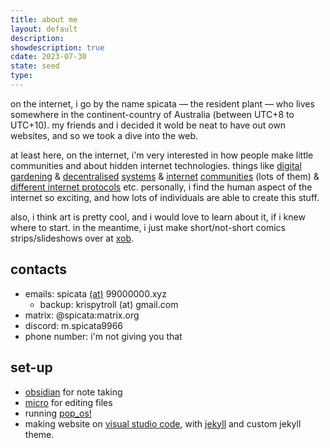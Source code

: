 ```yaml
---
title: about me
layout: default
description: 
showdescription: true
cdate: 2023-07-30
state: seed
type: 
---
```


on the internet, i go by the name spicata — the resident plant — who lives somewhere in the continent-country of Australia (between UTC+8 to UTC+10). my friends and i decided it wold be neat to have out own websites, and so we took a dive into the web.

at least here, on the internet, i'm very interested in how people make little communities and about hidden internet technologies. things like [digital](https://maggieappleton.com/garden-history) [gardening](https://joelhooks.com/digital-garden) & [decentralised](https://jzhao.xyz/posts/towards-data-neutrality) [systems](https://scuttlebutt.nz/) & [internet](https://nightfall.city/) [communities](https://yesterweb.org/) (lots of them) & [different internet protocols](https://gemini.circumlunar.space/) etc. personally, i find the human aspect of the internet so exciting, and how lots of individuals are able to create this stuff.

also, i think art is pretty cool, and i would love to learn about it, if i knew where to start. in the meantime, i just make short/not-short comics strips/slideshows over at [xob](https://xob.99000000.xyz).

## contacts

- emails: spicata [(at)](whats-up-with-the-at) 99000000.xyz
    - backup: krispytroll (at) gmail.com
- matrix: @spicata:matrix.org
- discord: m.spicata9966
- phone number: i'm not giving you that

## set-up

- [obsidian]() for note taking
- [micro]() for editing files
- running [pop_os!]()
- making website on [visual studio code](), with [jekyll]() and custom jekyll theme.
